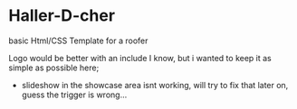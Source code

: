 # Haller-D-cher
basic Html/CSS Template for a roofer

Logo would be better with an include I know, but i wanted to keep it as simple as possible here;

- slideshow in the showcase area isnt working, will try to fix that later on, guess the trigger is wrong... 

